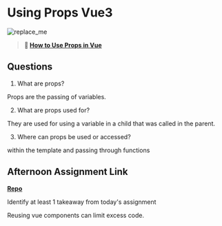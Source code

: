 # Using Props Vue3

![replace_me](https://codeworks.blob.core.windows.net/public/assets/img/illustrations/placeholder.svg)

> **📖 [How to Use Props in Vue](https://codeworksacademy.com/fs-student-guide/resources/wk6/02-Props)**

## Questions

1. What are props?

Props are the passing of variables.

2. What are props used for?

They are used for using a variable in a child that was called in the parent.

3. Where can props be used or accessed?

within the template and passing through functions

## Afternoon Assignment Link

**[Repo](https://github.com/jon-cron/vueGifted.git)**

Identify at least 1 takeaway from today's assignment

Reusing vue components can limit excess code.
